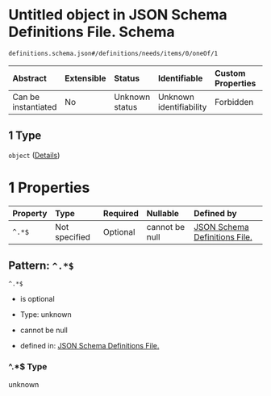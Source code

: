 # Untitled object in JSON Schema Definitions File.  Schema

```txt
definitions.schema.json#/definitions/needs/items/0/oneOf/1
```



| Abstract            | Extensible | Status         | Identifiable            | Custom Properties | Additional Properties | Access Restrictions | Defined In                                                                         |
| :------------------ | :--------- | :------------- | :---------------------- | :---------------- | :-------------------- | :------------------ | :--------------------------------------------------------------------------------- |
| Can be instantiated | No         | Unknown status | Unknown identifiability | Forbidden         | Allowed               | none                | [definitions.schema.json\*](../out/definitions.schema.json "open original schema") |

## 1 Type

`object` ([Details](definitions-definitions-needs-items-0-oneof-1.md))

# 1 Properties

| Property | Type          | Required | Nullable       | Defined by                                                                                                                                                                                |
| :------- | :------------ | :------- | :------------- | :---------------------------------------------------------------------------------------------------------------------------------------------------------------------------------------- |
| `^.*$`   | Not specified | Optional | cannot be null | [JSON Schema Definitions File. ](definitions-definitions-needs-items-0-oneof-1-patternproperties-.md "definitions.schema.json#/definitions/needs/items/0/oneOf/1/patternProperties/^.*$") |

## Pattern: `^.*$`



`^.*$`

*   is optional

*   Type: unknown

*   cannot be null

*   defined in: [JSON Schema Definitions File. ](definitions-definitions-needs-items-0-oneof-1-patternproperties-.md "definitions.schema.json#/definitions/needs/items/0/oneOf/1/patternProperties/^.*$")

### ^.\*$ Type

unknown
